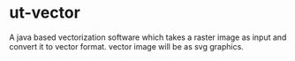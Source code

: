# ut-vector
A java based vectorization software which takes a raster image as input and convert it to vector format. vector image will be as svg graphics.
